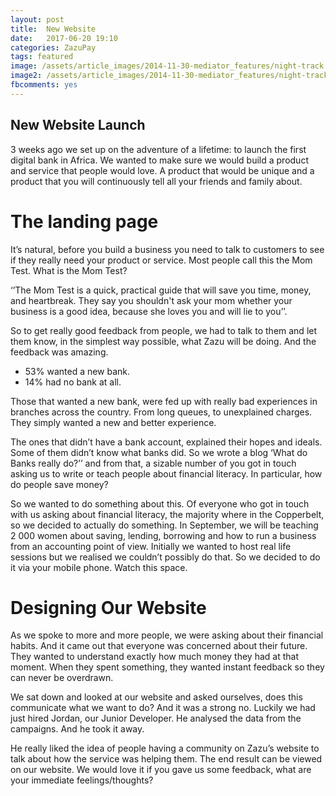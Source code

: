 ```yaml
---
layout: post
title:  New Website
date:   2017-06-20 19:10
categories: ZazuPay
tags: featured
image: /assets/article_images/2014-11-30-mediator_features/night-track.JPG
image2: /assets/article_images/2014-11-30-mediator_features/night-track-mobile.JPG
fbcomments: yes
--- 
```

## New Website Launch ##

3 weeks ago we set up on the adventure of a lifetime: to launch the first digital bank in Africa. We wanted to make sure we would build a product and service that people would love. A product that would be unique and a product that you will continuously tell all your friends and family about. 

# The landing page #

It’s natural, before you build a business you need to talk to customers to see if they really need your product or service. Most people call this the Mom Test. What is the Mom Test?

‘’The Mom Test is a quick, practical guide that will save you time, money, and heartbreak. They say you shouldn't ask your mom whether your business is a good idea, because she loves you and will lie to you’’. 

So to get really good feedback from people, we had to talk to them and let them know, in the simplest way possible, what Zazu will be doing. And the feedback was amazing. 

-	53% wanted a new bank. 
-	14% had no bank at all. 

Those that wanted a new bank, were fed up with really bad experiences in branches across the country. From long queues, to unexplained charges. They simply wanted a new and better experience. 

The ones that didn’t have a bank account, explained their hopes and ideals. Some of them didn’t know what banks did. So we wrote a blog ‘What do Banks really do?’’ and from that, a sizable number of you got in touch asking us to write or teach people about financial literacy. In particular, how do people save money? 

So we wanted to do something about this. Of everyone who got in touch with us asking about financial literacy, the majority where in the Copperbelt, so we decided to actually do something. In September, we will be teaching 2 000 women about saving, lending, borrowing and how to run a business from an accounting point of view. Initially we wanted to host real life sessions but we realised we couldn’t possibly do that. So we decided to do it via your mobile phone. Watch this space. 

# Designing Our Website #

As we spoke to more and more people, we were asking about their financial habits. And it came out that everyone was concerned about their future. They wanted to understand exactly how much money they had at that moment. When they spent something, they wanted instant feedback so they can never be overdrawn. 

We sat down and looked at our website and asked ourselves, does this communicate what we want to do? And it was a strong no. Luckily we had just hired Jordan, our Junior Developer. He analysed the data from the campaigns. And he took it away. 

He really liked the idea of people having a community on Zazu’s website to talk about how the service was helping them. The end result can be viewed on our website. We would love it if you gave us some feedback, what are your immediate feelings/thoughts?




